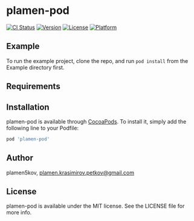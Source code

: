 # plamen-pod

[![CI Status](https://img.shields.io/travis/plamen5kov/plamen-pod.svg?style=flat)](https://travis-ci.org/plamen5kov/plamen-pod)
[![Version](https://img.shields.io/cocoapods/v/plamen-pod.svg?style=flat)](https://cocoapods.org/pods/plamen-pod)
[![License](https://img.shields.io/cocoapods/l/plamen-pod.svg?style=flat)](https://cocoapods.org/pods/plamen-pod)
[![Platform](https://img.shields.io/cocoapods/p/plamen-pod.svg?style=flat)](https://cocoapods.org/pods/plamen-pod)

## Example

To run the example project, clone the repo, and run `pod install` from the Example directory first.

## Requirements

## Installation

plamen-pod is available through [CocoaPods](https://cocoapods.org). To install
it, simply add the following line to your Podfile:

```ruby
pod 'plamen-pod'
```

## Author

plamen5kov, plamen.krasimirov.petkov@gmail.com

## License

plamen-pod is available under the MIT license. See the LICENSE file for more info.
